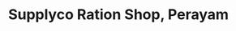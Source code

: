 ---
title: "Supplyco Ration Shop, Perayam"
url: /thiruvananthapuram/supplyco-ration-shop-perayam/
shop: Lebensmittel
---